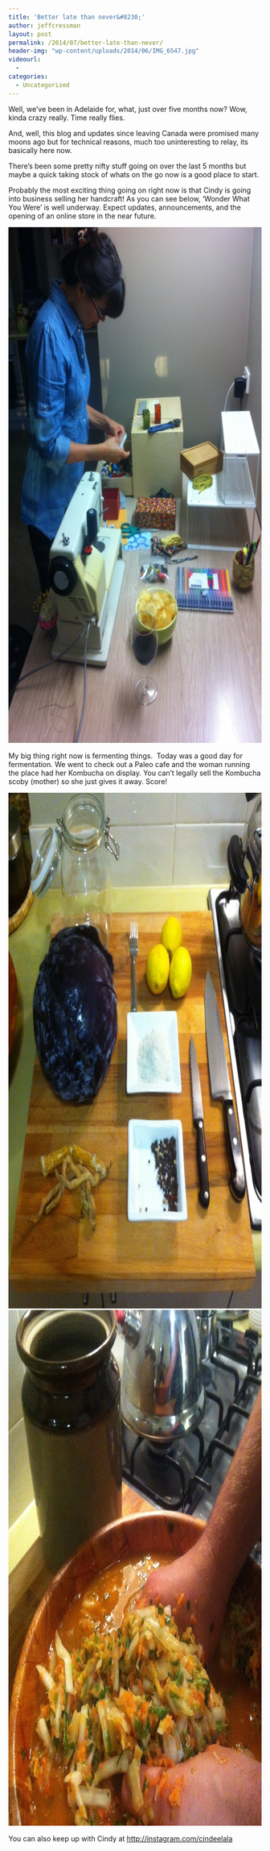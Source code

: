 ```yaml
---
title: 'Better late than never&#8230;'
author: jeffcressman
layout: post
permalink: /2014/07/better-late-than-never/
header-img: "wp-content/uploads/2014/06/IMG_6547.jpg"
videourl:
  -
categories:
  - Uncategorized
---
```

Well, we&#8217;ve been in Adelaide for, what, just over five months now? Wow, kinda crazy really. Time really flies.

And, well, this blog and updates since leaving Canada were promised many moons ago but for technical reasons, much too uninteresting to relay, its basically here now.

There&#8217;s been some pretty nifty stuff going on over the last 5 months but maybe a quick taking stock of whats on the go now is a good place to start.

Probably the most exciting thing going on right now is that Cindy is going into business selling her handcraft! As you can see below, &#8216;Wonder What You Were&#8217; is well underway. Expect updates, announcements, and the opening of an online store in the near future.

[<img class="aligncenter wp-image-2426 size-full" src="/wp-content/uploads/2014/06/IMG_6547.jpg" alt="Cindy Sews" width="764" height="1024" />][1]

My big thing right now is fermenting things.  Today was a good day for fermentation. We went to check out a Paleo cafe and the woman running the place had her Kombucha on display. You can&#8217;t legally sell the Kombucha scoby (mother) so she just gives it away. Score!

[<img class="aligncenter wp-image-2431 size-full" src="/wp-content/uploads/2014/06/IMG_6695.jpg" alt="IMG_6695" width="1024" height="1024" />][2] [<img class="aligncenter wp-image-2430 size-full" src="/wp-content/uploads/2014/06/IMG_0558.jpg" alt="All In" width="1024" height="1024" />][3]

You can also keep up with Cindy at http://instagram.com/cindeelala

 [1]: /wp-content/uploads/2014/06/IMG_6547.jpg
 [2]: /wp-content/uploads/2014/06/IMG_6695.jpg
 [3]: /wp-content/uploads/2014/06/IMG_0558.jpg
